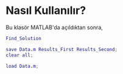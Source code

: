 # Nasıl Kullanılır?
Bu klasör MATLAB'da açıldıktan sonra,
```matlab
Find_Solution

save Data.m Results_First Results_Second;
clear all;

load Data.m;

```
